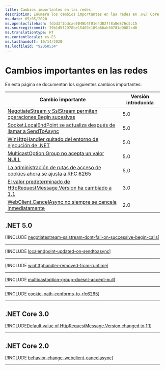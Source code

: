 ```yaml
---
title: Cambios importantes en las redes
description: Enumera los cambios importantes en las redes en .NET Core.
ms.date: 05/05/2020
ms.openlocfilehash: fdbd3f3bdcae5048b4f01e4d827f8a0e876c5c15
ms.sourcegitcommit: 39b1d5f2978be15409c189a66ab30781d9082cd8
ms.translationtype: HT
ms.contentlocale: es-ES
ms.lasthandoff: 10/14/2020
ms.locfileid: "92050534"
---
```

# <a name="networking-breaking-changes"></a>Cambios importantes en las redes

En esta página se documentan los siguientes cambios importantes:

| Cambio importante | Versión introducida |
| - | - |
| [NegotiateStream y SslStream permiten operaciones Begin sucesivas](#negotiatestream-and-sslstream-allow-successive-begin-operations) | 5.0 |
| [Socket.LocalEndPoint se actualiza después de llamar a SendToAsync](#socketlocalendpoint-is-updated-after-calling-sendtoasync) | 5.0 |
| [WinHttpHandler quitado del entorno de ejecución de .NET](#winhttphandler-removed-from-net-runtime) | 5.0 |
| [MulticastOption.Group no acepta un valor NULL](#multicastoptiongroup-doesnt-accept-a-null-value) | 5.0 |
| [La administración de rutas de acceso de cookies ahora se ajusta a RFC 6265](#cookie-path-handling-now-conforms-to-rfc-6265) | 5.0 |
| [El valor predeterminado de HttpRequestMessage.Version ha cambiado a 1.1](#default-value-of-httprequestmessageversion-changed-to-11) | 3.0 |
| [WebClient.CancelAsync no siempre se cancela inmediatamente](#webclientcancelasync-doesnt-always-cancel-immediately) | 2.0 |

## <a name="net-50"></a>.NET 5.0

[!INCLUDE [negotiatestream-sslstream-dont-fail-on-successive-begin-calls](../../../includes/core-changes/networking/5.0/negotiatestream-sslstream-dont-fail-on-successive-begin-calls.md)]

***

[!INCLUDE [localendpoint-updated-on-sendtoasync](../../../includes/core-changes/networking/5.0/localendpoint-updated-on-sendtoasync.md)]

***

[!INCLUDE [winhttphandler-removed-from-runtime](../../../includes/core-changes/networking/5.0/winhttphandler-removed-from-runtime.md)]

***

[!INCLUDE [multicastoption-group-doesnt-accept-null](../../../includes/core-changes/networking/5.0/multicastoption-group-doesnt-accept-null.md)]

***

[!INCLUDE [cookie-path-conforms-to-rfc6265](../../../includes/core-changes/networking/5.0/cookie-path-conforms-to-rfc6265.md)]

***

## <a name="net-core-30"></a>.NET Core 3.0

[!INCLUDE[Default value of HttpRequestMessage.Version changed to 1.1](~/includes/core-changes/networking/3.0/httprequestmessage-version-change.md)]

***

## <a name="net-core-20"></a>.NET Core 2.0

[!INCLUDE [behavior-change-webclient-cancelasync](../../../includes/core-changes/networking/2.0/behavior-change-webclient-cancelasync.md)]

***
